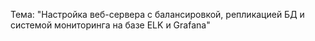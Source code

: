 Тема: "Настройка веб-сервера с балансировкой, репликацией БД и системой мониторинга на базе ELK и Grafana"

